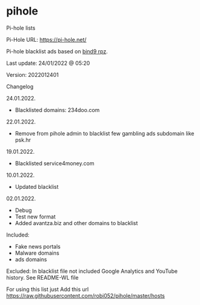# pihole
Pi-hole lists

Pi-Hole URL: https://pi-hole.net/

Pi-hole blacklist ads based on [bind9 rpz](https://github.com/robi052/bind9-rpz).

Last update: 24/01/2022 @ 05:20

Version: 2022012401

Changelog

24.01.2022.
- Blacklisted domains: 234doo.com

22.01.2022.
- Remove from pihole admin to blacklist few gambling ads subdomain like psk.hr

19.01.2022.
- Blacklisted service4money.com

10.01.2022.
- Updated blacklist

02.01.2022.
- Debug
- Test new format 
- Added avantza.biz and other domains to blacklist

Included:
- Fake news portals
- Malware domains
- ads domains

Excluded:
In blacklist file not included Google Analytics and YouTube history. See README-WL file

For using this list just Add this url https://raw.githubusercontent.com/robi052/pihole/master/hosts
